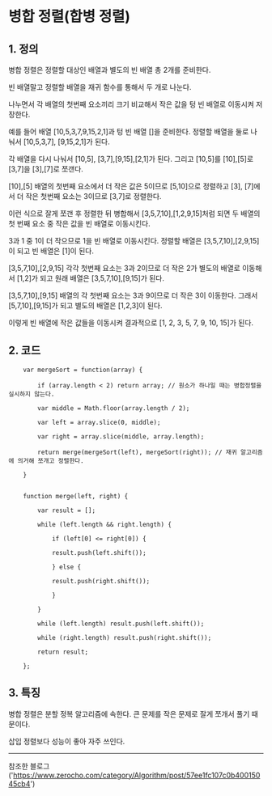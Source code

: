 # 병합 정렬(합병 정렬)

## 1. 정의
병합 정렬은 정렬할 대상인 배열과 별도의 빈 배열 총 2개를 준비한다. 

빈 배열말고 정렬할 배열을 재귀 함수를 통해서 두 개로 나눈다.

나누면서 각 배열의 첫번째 요소끼리 크기 비교해서 작은 값을 텅 빈 배열로 이동시켜 저장한다.

예를 들어 배열 [10,5,3,7,9,15,2,1]과 텅 빈 배열 []을 준비한다. 정렬할 배열을 둘로 나눠서 [10,5,3,7], [9,15,2,1]가 된다.

각 배열을 다시 나눠서 [10,5], [3,7],[9,15],[2,1]가 된다. 그리고 [10,5]를 [10],[5]로 [3,7]을 [3],[7]로 쪼갠다.

[10],[5] 배열의 첫번째 요소에서 더 작은 값은 5이므로 [5,10]으로 정렬하고 [3], [7]에서 더 작은 첫번째 요소는 3이므로 [3,7]로 정렬한다.

이런 식으로 잘게 쪼갠 후 정렬한 뒤 병합해서 [3,5,7,10],[1,2,9,15]처럼 되면 두 배열의 첫 번째 요소 중 작은 값을 빈 배열로 이동시킨다. 

3과 1 중 1이 더 작으므로 1을 빈 배열로 이동시킨다. 정렬할 배열은 [3,5,7,10],[2,9,15]이 되고 빈 배열은 [1]이 된다.

[3,5,7,10],[2,9,15] 각각 첫번째 요소는 3과 2이므로 더 작은 2가 별도의 배열로 이동해서 [1,2]가 되고 원래 배열은 [3,5,7,10],[9,15]가 된다.

[3,5,7,10],[9,15] 배열의 각 첫번째 요소는 3과 9이므로 더 작은 3이 이동한다. 그래서 [5,7,10],[9,15]가 되고 별도의 배열은 [1,2,3]이 된다.

이렇게 빈 배열에 작은 값들을 이동시켜 결과적으로 [1, 2, 3, 5, 7, 9, 10, 15]가 된다.

## 2. 코드

        var mergeSort = function(array) {

            if (array.length < 2) return array; // 원소가 하나일 때는 병합정렬을 실시하지 않는다.

            var middle = Math.floor(array.length / 2); 

            var left = array.slice(0, middle); 

            var right = array.slice(middle, array.length); 

            return merge(mergeSort(left), mergeSort(right)); // 재귀 알고리즘에 의거해 쪼개고 정렬한다.

        }


        function merge(left, right) {

            var result = [];

            while (left.length && right.length) {
                
                if (left[0] <= right[0]) { 

                result.push(left.shift()); 

                } else {

                result.push(right.shift());  

                }

            }

            while (left.length) result.push(left.shift()); 

            while (right.length) result.push(right.shift()); 

            return result;

        };



## 3. 특징
병합 정렬은 분할 정복 알고리즘에 속한다. 큰 문제를 작은 문제로 잘게 쪼개서 풀기 때문이다. 

삽입 정렬보다 성능이 좋아 자주 쓰인다.


***
참조한 블로그('https://www.zerocho.com/category/Algorithm/post/57ee1fc107c0b40015045cb4')
